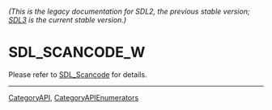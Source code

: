 ###### (This is the legacy documentation for SDL2, the previous stable version; [SDL3](https://wiki.libsdl.org/SDL3/) is the current stable version.)
# SDL_SCANCODE_W

Please refer to [SDL_Scancode](SDL_Scancode) for details.

----
[CategoryAPI](CategoryAPI), [CategoryAPIEnumerators](CategoryAPIEnumerators)

